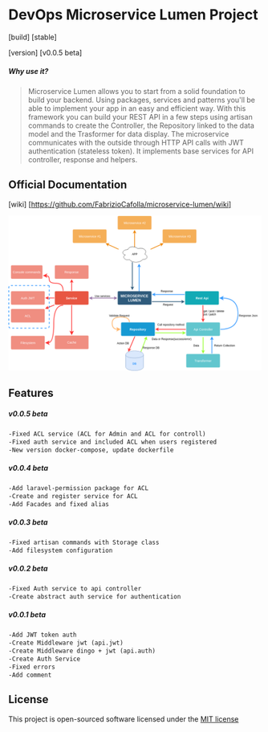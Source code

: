 # DevOps Microservice Lumen Project
[build] [stable]

[version] [v0.0.5 beta]

##### Why use it?
>Microservice Lumen allows you to start from a solid foundation to build your backend. Using packages, services and patterns you'll be able to implement your app in an easy and efficient way. With this framework you can build your REST API in a few steps using artisan commands to create the Controller, the Repository linked to the data model and the Trasformer for data display. The microservice communicates with the outside through HTTP API calls with JWT authentication (stateless token). It implements base services for API controller, response and helpers.

## Official Documentation
[wiki] [https://github.com/FabrizioCafolla/microservice-lumen/wiki]

![](Microservice%20Lumen.png)

## Features 
   ##### v0.0.5 beta
    -Fixed ACL service (ACL for Admin and ACL for controll)
    -Fixed auth service and included ACL when users registered
    -New version docker-compose, update dockerfile 
    
   ##### v0.0.4 beta
    -Add laravel-permission package for ACL
    -Create and register service for ACL
    -Add Facades and fixed alias 
    
   ##### v0.0.3 beta
    -Fixed artisan commands with Storage class
    -Add filesystem configuration
    
   ##### v0.0.2 beta
    -Fixed Auth service to api controller
    -Create abstract auth service for authentication
    
   ##### v0.0.1 beta
    -Add JWT token auth
    -Create Middleware jwt (api.jwt)
    -Create Middleware dingo + jwt (api.auth)
    -Create Auth Service
    -Fixed errors
    -Add comment


## License

This project is open-sourced software licensed under the [MIT license](http://opensource.org/licenses/MIT)
